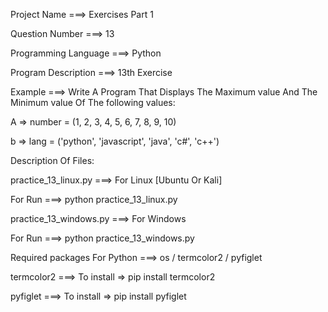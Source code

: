 Project Name ===> Exercises Part 1

Question Number ===> 13

Programming Language ===> Python

Program Description ===> 13th Exercise

Example ===> Write A Program That Displays The Maximum value And The Minimum value Of The following values:

A => number = (1, 2, 3, 4, 5, 6, 7, 8, 9, 10)

b => lang = ('python', 'javascript', 'java', 'c#', 'c++')

Description Of Files:

practice_13_linux.py ===> For Linux [Ubuntu Or Kali]

For Run ===> python practice_13_linux.py

practice_13_windows.py ===> For Windows

For Run ===> python practice_13_windows.py

Required packages For Python ===> os / termcolor2 / pyfiglet

termcolor2 ===> To install => pip install termcolor2

pyfiglet ===> To install => pip install pyfiglet
